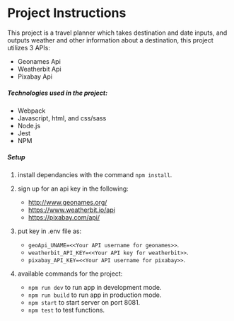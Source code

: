 # Project Instructions

This project is a travel planner which takes destination and date inputs, and outputs weather and other information about a destination, this project utilizes 3 APIs:
- Geonames Api 
- Weatherbit Api
- Pixabay Api 


##### Technologies used in the project:
- Webpack
- Javascript, html, and css/sass
- Node.js
- Jest 
- NPM


##### Setup

1. install dependancies with the command `npm install`.
2. sign up for an api key in the following:
    - http://www.geonames.org/
    - https://www.weatherbit.io/api
    - https://pixabay.com/api/ 
    
3. put key in .env file as:
    - `geoApi_UNAME=<<Your API username for geonames>>`.
    - `weatherbit_API_KEY=<<Your API key for weatherbit>>`.
    - `pixabay_API_KEY=<<Your API username for pixabay>>`.
    
4. available commands for the project:
    - `npm run dev` to run app in development mode.
    - `npm run build` to run app in production mode.
    - `npm start` to start server on port 8081.
    - `npm test` to test functions.
